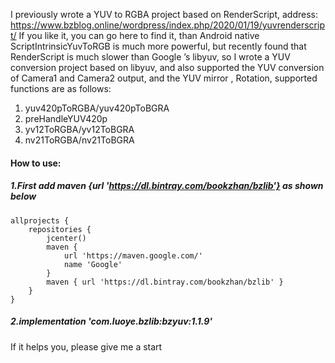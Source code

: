 I previously wrote a YUV to RGBA project based on RenderScript, address: https://www.bzblog.online/wordpress/index.php/2020/01/19/yuvrenderscript/ If you like it, you can go here to find it, than Android native ScriptIntrinsicYuvToRGB is much more powerful, but recently found that RenderScript is much slower than Google ’s libyuv, so I wrote a YUV conversion project based on libyuv, and also supported the YUV conversion of Camera1 and Camera2 output, and the YUV mirror , Rotation, supported functions are as follows:

1. yuv420pToRGBA/yuv420pToBGRA
2. preHandleYUV420p
3. yv12ToRGBA/yv12ToBGRA
4. nv21ToRGBA/nv21ToBGRA



#### How to use:

##### 1.First add maven {url 'https://dl.bintray.com/bookzhan/bzlib'} as shown below

```
allprojects {
    repositories {
        jcenter()
        maven {
            url 'https://maven.google.com/'
            name 'Google'
        }
        maven { url 'https://dl.bintray.com/bookzhan/bzlib' }
    }
}
```

##### 2.implementation 'com.luoye.bzlib:bzyuv:1.1.9'



If it helps you, please give me a start